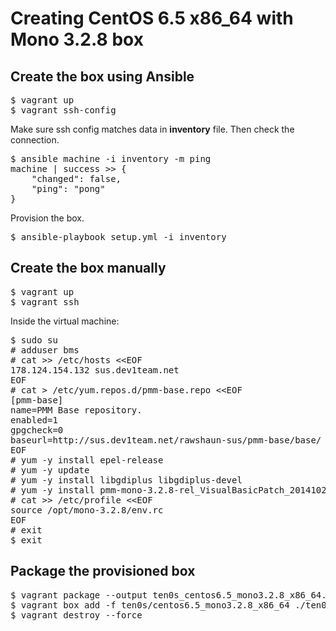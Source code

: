 # Creating CentOS 6.5 x86_64 with Mono 3.2.8 box

## Create the box using Ansible

<pre>
$ vagrant up
$ vagrant ssh-config
</pre>

Make sure ssh config matches data in **inventory** file.
Then check the connection.

<pre>
$ ansible machine -i inventory -m ping
machine | success >> {
    "changed": false,
    "ping": "pong"
}
</pre>

Provision the box.

<pre>
$ ansible-playbook setup.yml -i inventory
</pre>

## Create the box manually

<pre>
$ vagrant up
$ vagrant ssh
</pre>

Inside the virtual machine:

<pre>
$ sudo su
# adduser bms
# cat &gt;&gt; /etc/hosts &lt;&lt;EOF
178.124.154.132 sus.dev1team.net
EOF
# cat &gt; /etc/yum.repos.d/pmm-base.repo &lt;&lt;EOF
[pmm-base]
name=PMM Base repository.
enabled=1
gpgcheck=0
baseurl=http://sus.dev1team.net/rawshaun-sus/pmm-base/base/
EOF
# yum -y install epel-release
# yum -y update
# yum -y install libgdiplus libgdiplus-devel
# yum -y install pmm-mono-3.2.8-rel_VisualBasicPatch_20141022.x86_64
# cat &gt;&gt; /etc/profile &lt;&lt;EOF
source /opt/mono-3.2.8/env.rc
EOF
# exit
$ exit
</pre>

## Package the provisioned box

<pre>
$ vagrant package --output ten0s_centos6.5_mono3.2.8_x86_64.box
$ vagrant box add -f ten0s/centos6.5_mono3.2.8_x86_64 ./ten0s_centos6.5_mono3.2.8_x86_64.box
$ vagrant destroy --force
</pre>

